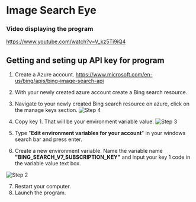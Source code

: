 # Image Search Eye

### Video displaying the program

https://www.youtube.com/watch?v=V_kz5Ti9iQ4
###


## Getting and seting up API key for program

 1.	Create a Azure account.
https://www.microsoft.com/en-us/bing/apis/bing-image-search-api

2.	With your newly created azure account create a Bing search resource.

3.	Navigate to your newly created Bing search resource on azure, click on the manage keys section.
![Step 4](https://user-images.githubusercontent.com/69220988/207700720-eb84db6f-a97a-4c1f-8fcc-1f351035f18d.png)

4.	Copy key 1. That will be your environment variable value.
![Step 3](https://user-images.githubusercontent.com/69220988/207700777-32341975-2643-4eca-8769-9ae12429ae63.png)

5. Type "**Edit environment variables for your account**" in your windows search bar and press enter.

6. Create a new environment variable. Name the variable name **"BING_SEARCH_V7_SUBSCRIPTION_KEY"** and input your key 1 code in the variable value text box.

![Step 2](https://user-images.githubusercontent.com/69220988/207701752-3d7b772f-d2ed-48c5-a042-db3b3eb05ff9.png)

7. Restart your computer.
8. Launch the program.
